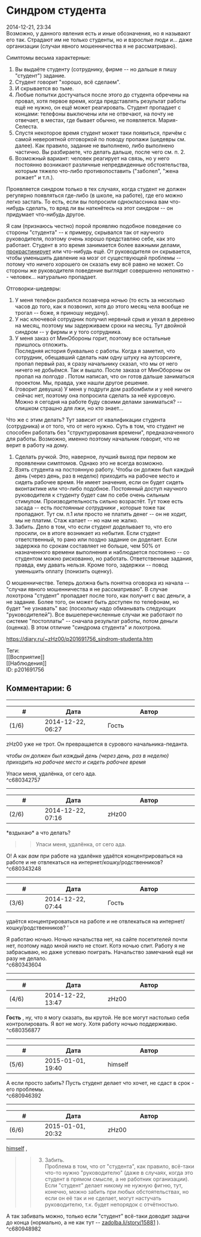 Синдром студента
================

  
2014-12-21, 23:34  
 Возможно, у данного явления есть и иные обозначения, но я называют его так. Страдают им не только студенты, но и взрослые люди и... даже организации (случаи явного мошенничества я не рассматриваю).   
   
 Симптомы весьма характерные:   
 1. Вы выдаёте студенту (сотруднику, фирме -- но дальше я пишу "студент") задание.   
 2. Студент говорит "хорошо, всё сделаем".   
 3. И скрывается во тьме.   
 4. Любые попытки достучаться после этого до студента обречены на провал, хотя первое время, когда представлять результат работы ещё не нужно, он ещё может реагировать. Студент пропадает с концами: телефоны выключены или не отвечают, на почту не отвечает, в местах, где бывает обычно, не появляется. Мария-Селеста.   
 5. Спустя некоторое время студент может таки появиться, причём с самой невероятной отговоркой по поводу пропажи (шедевры см. далее). Как правило, задание не выполнено, либо выполнено частично. Вы разбираете, что делать дальше, после чего см. п. 2.   
 6. Возможный вариант: человек реагирует на связь, но у него постоянно возникают различные непредвиденные обстоятельства, которым тяжело что-либо противопоставить ("заболел", "жена рожает" и т.п.).   
   
 Проявляется синдром только в тех случаях, когда студент не должен регулярно появляться где-либо (в школе, на работе), где его можно легко застать. То есть, если вы попросили одноклассника вам что-нибудь сделать, то вряд ли вы наткнётесь на этот синдром -- он придумает что-нибудь другое.   
   
 Я сам (признаюсь честно) порой проявляю подобное поведение со стороны "студента" -- к примеру, скрывался так от научного руководителя, поэтому очень хорошо представляю себе, как это работает. Студент в это время занимается более важными делами,  [прокрастинирует](https://www.youtube.com/watch?v=xUqUxoufMso)  или что-нибудь ещё. От руководителя он скрывается, чтобы уменьшить давление на мозг от существующей проблемы -- потому что ничего хорошего он сказать ему всё равно не может. Со стороны же руководителя поведение выглядит совершенно непонятно -- человек... натурально пропадает.   
   
 Отговорки-шедевры:   
 1. У меня телефон разбился позавчера ночью (то есть за несколько часов до того, как я позвонил, хотя до этого месяц чела вообще не трогал -- боже, я приношу неудачу).   
 2. У нас ключевой сотрудник получил нервный срыв и уехал в деревню на месяц, поэтому мы задерживаем сроки на месяц. Тут двойной синдром -- у фирмы и у того сотрудника.   
 3. У меня заказ от МинОбороны горит, поэтому все остальные пришлось отложить.   
 Последняя история буквально с работы. Когда я заметил, что сотрудник, обещавший сделать нам одну штуку на аутсорсинге, пропал первый раз, я сразу начальнику сказал, что мы от него ничего не добьёмся. Так и вышло. После заказа от МинОбороны он пропал на  *полгода*  . Потом написал, что он готов дальше заниматься проектом. Мы, правда, уже нашли другое решение.   
 4. (говорит девушка) У меня у подруги дом разбомбили и у неё ничего сейчас нет, поэтому она попросила сделать за неё курсовую. Можно я сегодня на работе буду своими делами заниматься? -- слишком страшно для лжи, но кто знает...   
   
 Что же с этим делать? Тут зависит от квалификации студента (сотрудника) и от того, что от него нужно. Суть в том, что студент не способен работать без "структурирования времени", предназначенного для работы. Возможно, именно поэтому начальник говорит, что не верит в работу на дому.   
 1. Сделать ручкой. Это, наверное, лучший выход при первом же проявлении симптомов. Однако это не всегда возможно.   
 2. Взять студента на постоянную работу. Чтобы он должен был каждый день (через день, раз в неделю) приходить на рабочее место и сидеть рабочее время. Не имеет значения, если он будет сидеть вконтактике или что-либо подобное. Постоянный доступ научного руководителя к студенту будет сам по себе очень сильным стимулом. Производительность сильно возрастёт. Тут тоже есть засада -- есть  *постоянные сотрудники*  , которые тоже так пропадают. Тут см. п.1 или просто не платить денег -- он не ходит, мы не платим. Стаж капает -- но нам не жалко.   
 3. Забить. Дело в том, что если студент доделывает то, что его просили, он в итоге возникает из небытия. Если студент ответственный, то рано или поздно задание он доделает. Если задержка по срокам составляет не больше, чем 50% от назначенного времени выполнения и наблюдается постоянно -- со студентом можно рискованно, но работать. Ответственные задания, правда, ему давать нельзя. Кроме того, задержки -- повод уменьшить оплату (понизить оценку).   
   
 О мошенничестве. Теперь должна быть понятна оговорка из начала -- "случаи явного мошенничества я не рассматриваю". В случае лохотрона "студент" пропадает после того, как получит с вас деньги, а не задание. Более того, он может быть доступен по телефонам, но будет "не узнавать" вас (поскольку надо обманывать следующих "руководителей"). Все вышеперечисленные случаи же работают по системе "постоплаты" -- сначала результат работы, потом деньги (оценка). В этом отличие "синдрома студента" и лохотрона.   
  
<https://diary.ru/~zHz00/p201691756_sindrom-studenta.htm>  
  
Теги:  
[[Восприятие]]  
[[Наблюдения]]  
ID: p201691756  


Комментарии: 6
--------------

  


---



|         #         |              Дата              |                     Автор                     |           ID           |
| --- | --- | --- | --- |
| (1/6) | 2014-12-22, 06:27 | Гость | c680342757 |

  
 zHz00 уже не трот. Он превращается в сурового начальника-педанта.   
   
  *чтобы он должен был каждый день (через день, раз в неделю) приходить на рабочее место и сидеть рабочее время*    
   
 Упаси меня, удалёнка, от сего ада.   
 ^c680342757

---



|         #         |              Дата              |                     Автор                     |           ID           |
| --- | --- | --- | --- |
| (2/6) | 2014-12-22, 07:16 | zHz00 | c680343248 |

  
 \*вздыхаю\* а что делать?   
   
 >>Упаси меня, удалёнка, от сего ада.   
   
 О! А как  *вам*  при работе на удалёнке удаётся концентрироваться на работе и не отвлекаться на интернет/кошку/родственников?   
 ^c680343248

---



|         #         |              Дата              |                     Автор                     |           ID           |
| --- | --- | --- | --- |
| (3/6) | 2014-12-22, 07:44 | Гость | c680343604 |

  
  удаётся концентрироваться на работе и не отвлекаться на интернет/кошку/родственников?  '   
   
 Я работаю ночью. Ночью начальства нет, на сайте посетителей почти нет, поэтому надо мной никто не стоит. Котэ ночью спит. Работу я не забрасываю, но даже успеваю поиграть. Начальство замечаний ещё ни разу не делало.   
 ^c680343604

---



|         #         |              Дата              |                     Автор                     |           ID           |
| --- | --- | --- | --- |
| (4/6) | 2014-12-22, 13:47 | zHz00 | c680356877 |

  
  **Гость**  , ну, что я могу сказать, вы крутой. Не все могут настолько себя контролировать. Я вот не могу. Хотя работу ночью поддерживаю.   
 ^c680356877

---



|         #         |              Дата              |                     Автор                     |           ID           |
| --- | --- | --- | --- |
| (5/6) | 2015-01-01, 19:40 | himself | c680946392 |

  
 А если просто забить? Пусть студент делает что хочет, не сдаст в срок - его проблемы.   
 ^c680946392

---



|         #         |              Дата              |                     Автор                     |           ID           |
| --- | --- | --- | --- |
| (6/6) | 2015-01-01, 20:32 | zHz00 | c680948982 |

  
  [himself](http://himself.diary.ru "void")  ,   
 >>3. Забить.   
 Проблема в том, что от "студента", как правило, всё-таки что-то нужно "руководителю" (даже в случаях, когда это студент в прямом смысле, а не работник организации). Если "студент" делает никому не нужную фигню, тут, конечно, можно забить при любых обстоятельствах, но если он её так и не сделает, могут настучать руководителю, т.к. будет непорядок с отчётностью.   
   
 А так забивать можно, только если "студент" всё-таки доводит задачи до конца (нормально, а не как тут --  [zadolba.li/story/15881](http://zadolba.li/story/15881)  ).   
 ^c680948982